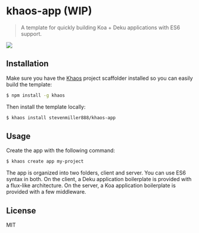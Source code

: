 
# khaos-app (WIP)

>  A template for quickly building Koa + Deku applications with ES6 support.

![](http://f.cl.ly/items/413Q2e2S043Q0s1D0i47/Screen%20Shot%202015-05-11%20at%209.48.51%20PM.png)

## Installation

Make sure you have the [Khaos](https://github.com/segmentio/khaos) project scaffolder installed so you can easily build the template:

```bash
$ npm install -g khaos
```

Then install the template locally:

```bash
$ khaos install stevenmiller888/khaos-app
```

## Usage

Create the app with the following command:

```bash
$ khaos create app my-project
```

The app is organized into two folders, client and server. You can use ES6 syntax in
both. On the client, a Deku application boilerplate is provided with a flux-like
architecture. On the server, a Koa application boilerplate is provided with a few middleware.

## License

MIT